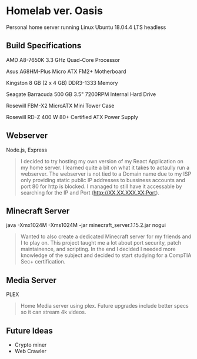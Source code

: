 # Homelab ver. Oasis
Personal home server running Linux Ubuntu 18.04.4 LTS headless

## Build Specifications

AMD A8-7650K 3.3 GHz Quad-Core Processor	

Asus A68HM-Plus Micro ATX FM2+ Motherboard	

Kingston 8 GB (2 x 4 GB) DDR3-1333 Memory	

Seagate Barracuda 500 GB 3.5" 7200RPM Internal Hard Drive		

Rosewill FBM-X2 MicroATX Mini Tower Case		

Rosewill RD-Z 400 W 80+ Certified ATX Power Supply

## Webserver
Node.js, Express
> I decided to try hosting my own version of my React Application on my home server. I learned quite a bit on what it takes to actaully run a webserver. The webserver is not tied to a Domain name due to my ISP only providing static public IP addresses to bussiness accounts and port 80 for http is blocked. I managed to still have it accessable by searching for the IP and Port (http://XX.XX.XXX.XX:Port).

## Minecraft Server
java -Xmx1024M -Xms1024M -jar minecraft_server.1.15.2.jar nogui

> Wanted to also create a dedicated Minecraft server for my friends and I to play on. This project taught me a lot about port security, patch maintainence, and scripting. In the end I decided I needed more knowledge of the subject and decided to start studying for a CompTIA Sec+ certification.

## Media Server
PLEX

> Home Media server using plex. Future upgrades include better specs so it can stream 4k videos.

## Future Ideas
  - Crypto miner
  - Web Crawler
